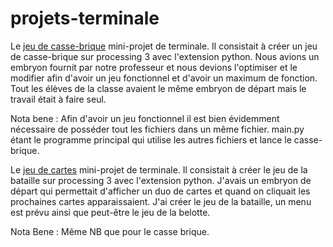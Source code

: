 # projets-terminale
Le [jeu de casse-brique](projets-terminale/casse-brique/main.py) mini-projet de terminale. Il consistait à créer un jeu de casse-brique sur processing 3 avec l'extension python. Nous avions un embryon fournit par notre professeur et nous devions l'optimiser et le modifier afin d'avoir un jeu fonctionnel et d'avoir un maximum de fonction. Tout les élèves de la classe avaient le même embryon de départ mais le travail était à faire seul. 

Nota bene : Afin d'avoir un jeu fonctionnel il est bien évidemment nécessaire de posséder tout les fichiers dans un même fichier. main.py étant le programme principal qui utilise les autres fichiers et lance le casse-brique.

Le [jeu de cartes](projets-terminale/jeux-de-cartes/main.py) mini-projet de terminale. Il consistait à créer le jeu de la bataille sur processing 3 avec l'extension python. J'avais un embryon de départ qui permettait d'afficher un duo de cartes et quand on cliquait les prochaines cartes apparaissaient. J'ai créer le jeu de la bataille, un menu est prévu ainsi que peut-être le jeu de la belotte. 

Nota Bene : Même NB que pour le casse brique.
